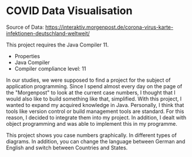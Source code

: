 # COVID Data Visualisation

Source of Data:
https://interaktiv.morgenpost.de/corona-virus-karte-infektionen-deutschland-weltweit/

This project requires the Java Compiler 11.
* Properties 
* Java Compiler 
* Compiler compliance level: 11

In our studies, we were supposed to find a project for the subject of application programming. Since I spend almost every day on the page of the "Morgenpost" to look at the current case numbers, I thought that I would also like to build something like that, simplified. With this project, I wanted to expand my acquired knowledge in Java. Personally, I think that tools like version control or build management tools are standard. For this reason, I decided to integrate them into my project. In addition, I dealt with object programming and was able to implement this in my programme.

This project shows you case numbers graphically. In different types of diagrams. In addition, you can change the language between German and English and switch between Countries and States.

